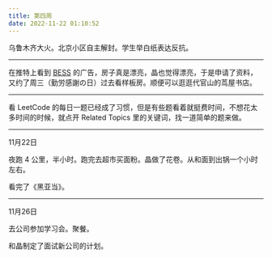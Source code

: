 ```yaml
---
title: 第四周
date: 2022-11-22 01:10:52
---
```

乌鲁木齐大火。北京小区自主解封。学生举白纸表达反抗。

---

在推特上看到 [BESS](https://www.bess.jp/) 的广告，房子真是漂亮，晶也觉得漂亮，于是申请了资料，又约了周三（勤労感謝の日）过去看样板房。顺便可以逛逛代官山的茑屋书店。

---

看 LeetCode 的每日一题已经成了习惯，但是有些题看着就挺费时间，不想花太多时间的时候，就点开 Related Topics 里的关键词，找一道简单的题来做。

---
11月22日

夜跑 4 公里，半小时。跑完去超市买面粉。晶做了花卷。从和面到出锅一个小时左右。

看完了《黑亚当》。

---
11月26日

去公司参加学习会。聚餐。

和晶制定了面试新公司的计划。